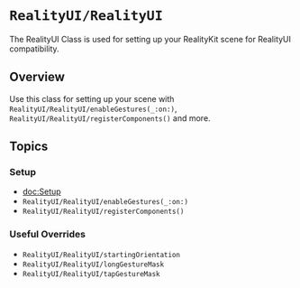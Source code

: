 # ``RealityUI/RealityUI``

The RealityUI Class is used for setting up your RealityKit scene for RealityUI compatibility.

## Overview

Use this class for setting up your scene with ``RealityUI/RealityUI/enableGestures(_:on:)``, ``RealityUI/RealityUI/registerComponents()`` and more.

## Topics

### Setup

- <doc:Setup>
- ``RealityUI/RealityUI/enableGestures(_:on:)``
- ``RealityUI/RealityUI/registerComponents()``

### Useful Overrides

- ``RealityUI/RealityUI/startingOrientation``
- ``RealityUI/RealityUI/longGestureMask``
- ``RealityUI/RealityUI/tapGestureMask``
